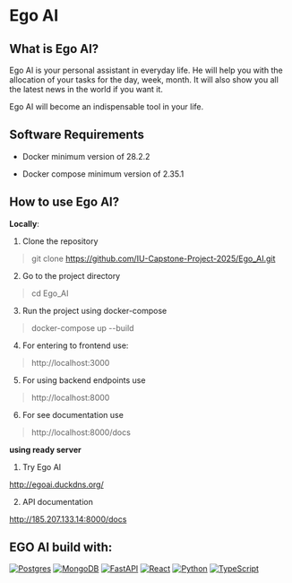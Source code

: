 # Ego AI

## What is Ego AI?

Ego AI is your personal assistant in everyday life. He will help you with the allocation of your tasks for the day, week, month. It will also show you all the latest news in the world if you want it. 

Ego AI will become an indispensable tool in your life.

## Software Requirements

- Docker  minimum version of 28.2.2
 
- Docker compose  minimum version of 2.35.1


## How to use Ego AI?

**Locally**:

1. Clone the repository

> git clone https://github.com/IU-Capstone-Project-2025/Ego_AI.git

2. Go to the project directory

> cd Ego_AI

3. Run the project using docker-compose 

> docker-compose up --build

4. For entering to frontend use:

> http://localhost:3000

5. For using backend endpoints use 

> http://localhost:8000

6. For see documentation use

> http://localhost:8000/docs

**using ready server**

1. Try Ego AI

http://egoai.duckdns.org/

2. API documentation

http://185.207.133.14:8000/docs

## EGO AI build with:

[![Postgres](https://img.shields.io/badge/Postgres-%23316192.svg?logo=postgresql&logoColor=white)](#) [![MongoDB](https://img.shields.io/badge/MongoDB-%234ea94b.svg?logo=mongodb&logoColor=white)](#) [![FastAPI](https://img.shields.io/badge/FastAPI-009485.svg?logo=fastapi&logoColor=white)](#) [![React](https://img.shields.io/badge/React-%2320232a.svg?logo=react&logoColor=%2361DAFB)](#) [![Python](https://img.shields.io/badge/Python-3776AB?logo=python&logoColor=fff)](#)  [![TypeScript](https://img.shields.io/badge/TypeScript-3178C6?logo=typescript&logoColor=fff)](#)
